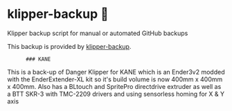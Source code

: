 # klipper-backup 💾 
Klipper backup script for manual or automated GitHub backups 

This backup is provided by [klipper-backup](https://github.com/Staubgeborener/klipper-backup).

          ### KANE 
This is a back-up of Danger Klipper for KANE which is an Ender3v2 modded with the EnderExtender-XL kit
so it's build volume is now 400mm x 400mm x 400mm. Also has a BLtouch and SpritePro directdrive extruder
as well as a BTT SKR-3 with TMC-2209 drivers and using sensorless homing for X & Y axis
